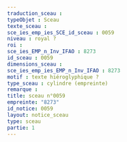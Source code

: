```yaml
---
traduction_sceau : 
typeObjet : Sceau
texte_sceau : 
sce_ies_emp_ies_SCE_id_sceau : 0059
niveau : royal ?
roi : 
sce_ies_EMP_n_Inv_IFAO : 8273
id_sceau : 0059
dimensions_sceau : 
sce_ies_emp_ies_EMP_n_Inv_IFAO : 8273
motif : texte hiéroglyphique ?
type_sceau : cylindre (empreinte)
remarque : 
title: sceau n°0059
empreinte: "8273"
id_notice: 0059
layout: notice_sceau
type: sceau
partie: 1
---
```

